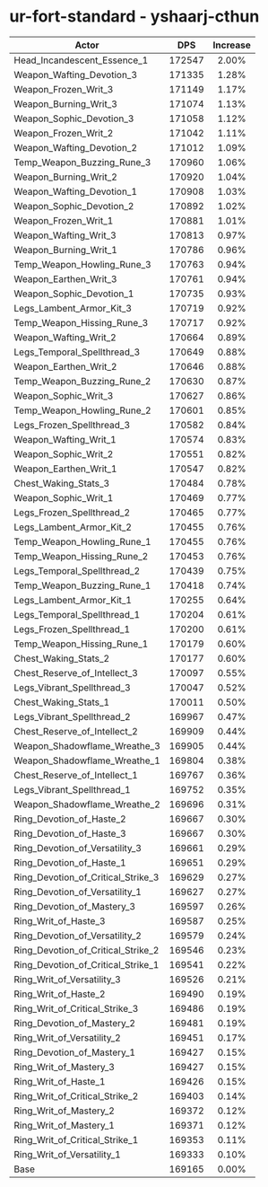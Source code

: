 # ur-fort-standard - yshaarj-cthun
| Actor | DPS | Increase |
|---|:---:|:---:|
|Head_Incandescent_Essence_1|172547|2.00%|
|Weapon_Wafting_Devotion_3|171335|1.28%|
|Weapon_Frozen_Writ_3|171149|1.17%|
|Weapon_Burning_Writ_3|171074|1.13%|
|Weapon_Sophic_Devotion_3|171058|1.12%|
|Weapon_Frozen_Writ_2|171042|1.11%|
|Weapon_Wafting_Devotion_2|171012|1.09%|
|Temp_Weapon_Buzzing_Rune_3|170960|1.06%|
|Weapon_Burning_Writ_2|170920|1.04%|
|Weapon_Wafting_Devotion_1|170908|1.03%|
|Weapon_Sophic_Devotion_2|170892|1.02%|
|Weapon_Frozen_Writ_1|170881|1.01%|
|Weapon_Wafting_Writ_3|170813|0.97%|
|Weapon_Burning_Writ_1|170786|0.96%|
|Temp_Weapon_Howling_Rune_3|170763|0.94%|
|Weapon_Earthen_Writ_3|170761|0.94%|
|Weapon_Sophic_Devotion_1|170735|0.93%|
|Legs_Lambent_Armor_Kit_3|170719|0.92%|
|Temp_Weapon_Hissing_Rune_3|170717|0.92%|
|Weapon_Wafting_Writ_2|170664|0.89%|
|Legs_Temporal_Spellthread_3|170649|0.88%|
|Weapon_Earthen_Writ_2|170646|0.88%|
|Temp_Weapon_Buzzing_Rune_2|170630|0.87%|
|Weapon_Sophic_Writ_3|170627|0.86%|
|Temp_Weapon_Howling_Rune_2|170601|0.85%|
|Legs_Frozen_Spellthread_3|170582|0.84%|
|Weapon_Wafting_Writ_1|170574|0.83%|
|Weapon_Sophic_Writ_2|170551|0.82%|
|Weapon_Earthen_Writ_1|170547|0.82%|
|Chest_Waking_Stats_3|170484|0.78%|
|Weapon_Sophic_Writ_1|170469|0.77%|
|Legs_Frozen_Spellthread_2|170465|0.77%|
|Legs_Lambent_Armor_Kit_2|170455|0.76%|
|Temp_Weapon_Howling_Rune_1|170455|0.76%|
|Temp_Weapon_Hissing_Rune_2|170453|0.76%|
|Legs_Temporal_Spellthread_2|170439|0.75%|
|Temp_Weapon_Buzzing_Rune_1|170418|0.74%|
|Legs_Lambent_Armor_Kit_1|170255|0.64%|
|Legs_Temporal_Spellthread_1|170204|0.61%|
|Legs_Frozen_Spellthread_1|170200|0.61%|
|Temp_Weapon_Hissing_Rune_1|170179|0.60%|
|Chest_Waking_Stats_2|170177|0.60%|
|Chest_Reserve_of_Intellect_3|170097|0.55%|
|Legs_Vibrant_Spellthread_3|170047|0.52%|
|Chest_Waking_Stats_1|170011|0.50%|
|Legs_Vibrant_Spellthread_2|169967|0.47%|
|Chest_Reserve_of_Intellect_2|169909|0.44%|
|Weapon_Shadowflame_Wreathe_3|169905|0.44%|
|Weapon_Shadowflame_Wreathe_1|169804|0.38%|
|Chest_Reserve_of_Intellect_1|169767|0.36%|
|Legs_Vibrant_Spellthread_1|169752|0.35%|
|Weapon_Shadowflame_Wreathe_2|169696|0.31%|
|Ring_Devotion_of_Haste_2|169667|0.30%|
|Ring_Devotion_of_Haste_3|169667|0.30%|
|Ring_Devotion_of_Versatility_3|169661|0.29%|
|Ring_Devotion_of_Haste_1|169651|0.29%|
|Ring_Devotion_of_Critical_Strike_3|169629|0.27%|
|Ring_Devotion_of_Versatility_1|169627|0.27%|
|Ring_Devotion_of_Mastery_3|169597|0.26%|
|Ring_Writ_of_Haste_3|169587|0.25%|
|Ring_Devotion_of_Versatility_2|169579|0.24%|
|Ring_Devotion_of_Critical_Strike_2|169546|0.23%|
|Ring_Devotion_of_Critical_Strike_1|169541|0.22%|
|Ring_Writ_of_Versatility_3|169526|0.21%|
|Ring_Writ_of_Haste_2|169490|0.19%|
|Ring_Writ_of_Critical_Strike_3|169486|0.19%|
|Ring_Devotion_of_Mastery_2|169481|0.19%|
|Ring_Writ_of_Versatility_2|169451|0.17%|
|Ring_Devotion_of_Mastery_1|169427|0.15%|
|Ring_Writ_of_Mastery_3|169427|0.15%|
|Ring_Writ_of_Haste_1|169426|0.15%|
|Ring_Writ_of_Critical_Strike_2|169403|0.14%|
|Ring_Writ_of_Mastery_2|169372|0.12%|
|Ring_Writ_of_Mastery_1|169371|0.12%|
|Ring_Writ_of_Critical_Strike_1|169353|0.11%|
|Ring_Writ_of_Versatility_1|169333|0.10%|
|Base|169165|0.00%|
